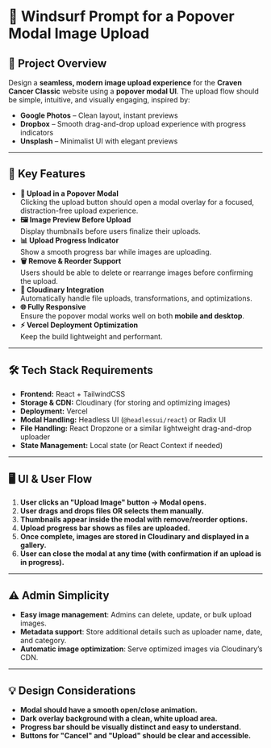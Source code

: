 # 🌟 Windsurf Prompt for a Popover Modal Image Upload

## 🎯 Project Overview
Design a **seamless, modern image upload experience** for the **Craven Cancer Classic** website using a **popover modal UI**. The upload flow should be simple, intuitive, and visually engaging, inspired by:

- **Google Photos** – Clean layout, instant previews
- **Dropbox** – Smooth drag-and-drop upload experience with progress indicators
- **Unsplash** – Minimalist UI with elegant previews

---

## 🚀 Key Features
- **📂 Upload in a Popover Modal**  
  Clicking the upload button should open a modal overlay for a focused, distraction-free upload experience.
- **🖼️ Image Preview Before Upload**  
  Display thumbnails before users finalize their uploads.
- **📊 Upload Progress Indicator**  
  Show a smooth progress bar while images are uploading.
- **🗑️ Remove & Reorder Support**  
  Users should be able to delete or rearrange images before confirming the upload.
- **🚀 Cloudinary Integration**  
  Automatically handle file uploads, transformations, and optimizations.
- **🌐 Fully Responsive**  
  Ensure the popover modal works well on both **mobile and desktop**.
- **⚡ Vercel Deployment Optimization**  
  Keep the build lightweight and performant.

---

## 🛠️ Tech Stack Requirements
- **Frontend:** React + TailwindCSS
- **Storage & CDN:** Cloudinary (for storing and optimizing images)
- **Deployment:** Vercel
- **Modal Handling:** Headless UI (`@headlessui/react`) or Radix UI
- **File Handling:** React Dropzone or a similar lightweight drag-and-drop uploader
- **State Management:** Local state (or React Context if needed)

---

## 🖥️ UI & User Flow
1. **User clicks an "Upload Image" button → Modal opens.**
2. **User drags and drops files OR selects them manually.**
3. **Thumbnails appear inside the modal with remove/reorder options.**
4. **Upload progress bar shows as files are uploaded.**
5. **Once complete, images are stored in Cloudinary and displayed in a gallery.**
6. **User can close the modal at any time (with confirmation if an upload is in progress).**

---

## ⚠️ Admin Simplicity
- **Easy image management**: Admins can delete, update, or bulk upload images.
- **Metadata support**: Store additional details such as uploader name, date, and category.
- **Automatic image optimization**: Serve optimized images via Cloudinary’s CDN.

---

## 💡 Design Considerations
- **Modal should have a smooth open/close animation.**
- **Dark overlay background with a clean, white upload area.**
- **Progress bar should be visually distinct and easy to understand.**
- **Buttons for "Cancel" and "Upload" should be clear and accessible.**
